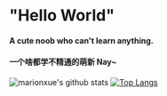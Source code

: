 # "Hello World"

#### A cute noob who can't learn anything.
#### 一个啥都学不精通的萌新 Nay~
![marionxue's github stats](https://github-readme-stats.vercel.app/api?username=claraqwq&theme=material-palenight) 
[![Top Langs](https://github-readme-stats.vercel.app/api/top-langs/?username=claraqwq)](https://github.com/anuraghazra/github-readme-stats)

<!--
**claraqwq/claraqwq** is a ✨ _special_ ✨ repository because its `README.md` (this file) appears on your GitHub profile.

Here are some ideas to get you started:

- 🔭 I’m currently working on ...
- 🌱 I’m currently learning ...
- 👯 I’m looking to collaborate on ...
- 🤔 I’m looking for help with ...
- 💬 Ask me about ...
- 📫 How to reach me: ...
- 😄 Pronouns: ...
- ⚡ Fun fact: ...
-->
